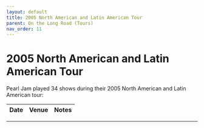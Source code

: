 ```yaml
---
layout: default
title: 2005 North American and Latin American Tour
parent: On the Long Road (Tours)
nav_order: 11
---
```


# 2005 North American and Latin American Tour

Pearl Jam played 34 shows during their 2005 North American and Latin American tour:

| Date | Venue | Notes
| ---- | ----- | -----

---------------------------------------------------------------------------------